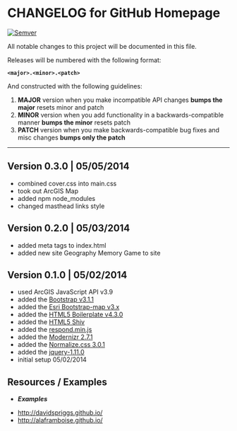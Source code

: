 # CHANGELOG for GitHub Homepage

[![Semver](http://img.shields.io/SemVer/2.0.0.png)](http://semver.org/spec/v2.0.0.html)

All notable changes to this project will be documented in this file.

Releases will be numbered with the following format:

**`<major>.<minor>.<patch>`**

And constructed with the following guidelines:

1. **MAJOR** version when you make incompatible API changes **bumps the major** resets minor and patch
2. **MINOR** version when you add functionality in a backwards-compatible manner **bumps the minor** resets patch
3. **PATCH** version when you make backwards-compatible bug fixes and misc changes **bumps only the patch**

***************************************************************************************************************

## Version 0.3.0 | 05/05/2014

* combined cover.css into main.css
* took out ArcGIS Map
* added npm node_modules
* changed masthead links style

## Version 0.2.0 | 05/03/2014

* added meta tags to index.html
* added new site Geography Memory Game to site

## Version 0.1.0 | 05/02/2014

* used ArcGIS JavaScript API v3.9
* added the [Bootstrap v3.1.1](https://github.com/twbs/bootstrap)
* added the [Esri Bootstrap-map v3.x](https://github.com/Esri/bootstrap-map-js)
* added the [HTML5 Boilerplate v4.3.0](https://github.com/h5bp/html5-boilerplate)
* added the [HTML5 Shiv](https://github.com/aFarkas/html5shiv)
* added the [respond.min.js](https://github.com/scottjehl/Respond)
* added the [Modernizr 2.7.1](http://modernizr.com/)
* added the [Normalize.css 3.0.1](http://necolas.github.io/normalize.css/)
* added the [jquery-1.11.0](http://jquery.com/)
* initial setup 05/02/2014

## Resources / Examples

- ***Examples***

* http://davidspriggs.github.io/
* http://alaframboise.github.io/
